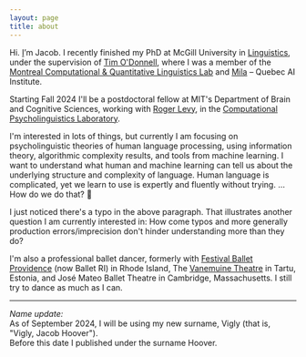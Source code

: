 ```yaml
---
layout: page
title: about
---
```


Hi. [I](/assets/j2024.jpeg)’m Jacob. I recently finished my PhD at McGill University in [ Linguistics](https://mcgill.ca/linguistics/), under the supervision of [Tim O'Donnell](https://todonnell.github.io/), where I was a member of the [Montreal Computational & Quantitative Linguistics Lab](https://mcqll.org/) and [Mila](https://mila.quebec/) – Quebec AI Institute.

Starting Fall 2024 I'll be a postdoctoral fellow at MIT's Department of Brain and Cognitive Sciences, working with [Roger Levy](https://www.mit.edu/~rplevy/), in the [Computational Psycholinguistics Laboratory](http://cpl.mit.edu/). 

I'm interested in lots of things, but currently I am focusing on psycholinguistic theories of human language processing, using information theory, algorithmic complexity results, and tools from machine learning. I want to understand what human and machine learning can tell us about the underlying structure and complexity of language.  Human language is complicated, yet we learn to use is expertly and fluently without trying. …How do we do that? 🤔 

I just noticed there's a typo in the above paragraph. That illustrates another question I am currently interested in: How come typos and more generally production errors/imprecision don't hinder understanding more than they do?

I'm also a professional ballet dancer, formerly with [Festival Ballet Providence](http://www.festivalballetprovidence.org) (now Ballet RI) in Rhode Island, The [Vanemuine Theatre](https://www.vanemuine.ee) in Tartu, Estonia, and José Mateo Ballet Theatre in Cambridge, Massachusetts.  I still try to dance as much as I can.

<!-- CV moved to navbar. See _includes/header.html -->

----

_Name update:_ \
As of September 2024, I will be using my new surname, Vigly (that is, "Vigly, Jacob Hoover"). \
Before this date I published under the surname Hoover.
